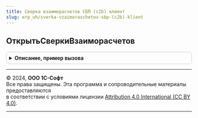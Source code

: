 ```yaml
---
title: Сверка взаиморасчетов СБП (c2b) клиент
slug: erp_uh/sverka-vzaimoraschetov-sbp-(c2b)-klient
---
```



## ОткрытьСверкиВзаиморасчетов
<details style="margin: 1em 0; padding: 0.5em; border: 1px solid #ccc; border-radius: 6px;">

<summary style="font-weight: bold; cursor: pointer;">Описание, пример вызова</summary>

```bsl

// Открывает форму списка документов "Сверка взаиморасчетов СБП (c2b)".
//
// Параметры:
//  Владелец - ФормаКлиентскогоПриложения - форма которая будет установлена в качестве владельца.
//
Процедура ОткрытьСверкиВзаиморасчетов(Владелец) Экспорт
```

Пример вызова
```bsl
СверкаВзаиморасчетовСБПc2bКлиент.ОткрытьСверкиВзаиморасчетов(Владелец) 
```
</details>

---

© 2024, **ООО 1С-Софт**  
Все права защищены. Эта программа и сопроводительные материалы предоставляются  
в соответствии с условиями лицензии [Attribution 4.0 International (CC BY 4.0)](https://creativecommons.org/licenses/by/4.0/legalcode).

---
